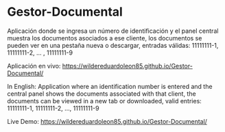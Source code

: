 # Gestor-Documental

Aplicación donde se ingresa un número de identificación y el panel central muestra los documentos asociados a ese cliente, los documentos se pueden ver en una pestaña nueva o descargar, entradas válidas:
11111111-1, 11111111-2, ... , 11111111-9

Aplicación en vivo: https://wildereduardoleon85.github.io/Gestor-Documental/

In English:
Application where an identification number is entered and the central panel shows the documents associated with that client, the documents can be viewed in a new tab or downloaded, valid entries:
11111111-1, 11111111-2, ..., 11111111-9

Live Demo: https://wildereduardoleon85.github.io/Gestor-Documental/
